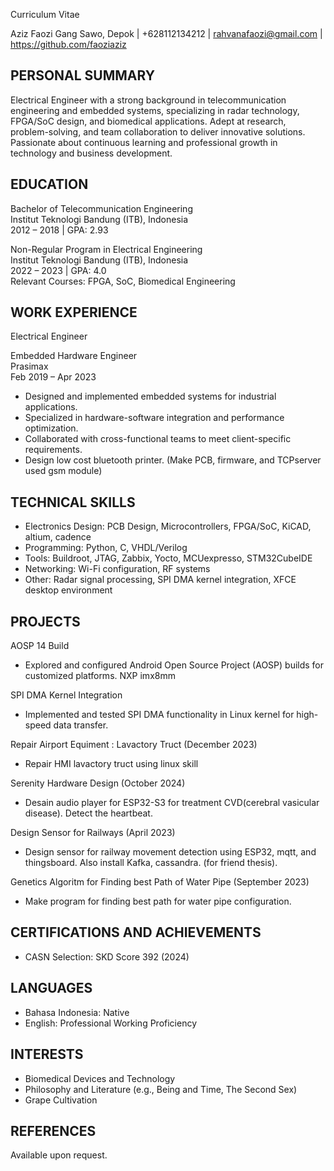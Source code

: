 Curriculum Vitae

Aziz Faozi
Gang Sawo, Depok | +628112134212 | rahvanafaozi@gmail.com | https://github.com/faoziaziz

PERSONAL SUMMARY
-------------------------------------------------------------------------------
Electrical Engineer with a strong background in telecommunication engineering and embedded systems, specializing in radar technology, FPGA/SoC design, and biomedical applications. Adept at research, problem-solving, and team collaboration to deliver innovative solutions. Passionate about continuous learning and professional growth in technology and business development.


EDUCATION
-------------------------------------------------------------------------------
Bachelor of Telecommunication Engineering  
Institut Teknologi Bandung (ITB), Indonesia  
2012 – 2018 | GPA: 2.93

Non-Regular Program in Electrical Engineering  
Institut Teknologi Bandung (ITB), Indonesia  
2022 – 2023 | GPA: 4.0  
Relevant Courses: FPGA, SoC, Biomedical Engineering


WORK EXPERIENCE
-------------------------------------------------------------------------------
Electrical Engineer  

Embedded Hardware Engineer  
Prasimax  
Feb 2019 – Apr 2023  
- Designed and implemented embedded systems for industrial applications.  
- Specialized in hardware-software integration and performance optimization.  
- Collaborated with cross-functional teams to meet client-specific requirements.
- Design low cost bluetooth printer. (Make PCB, firmware, and TCPserver used gsm module)

TECHNICAL SKILLS
-------------------------------------------------------------------------------
- Electronics Design: PCB Design, Microcontrollers, FPGA/SoC, KiCAD, altium, cadence
- Programming: Python, C, VHDL/Verilog  
- Tools: Buildroot, JTAG, Zabbix, Yocto, MCUexpresso, STM32CubeIDE 
- Networking: Wi-Fi configuration, RF systems
- Other: Radar signal processing, SPI DMA kernel integration, XFCE desktop environment

PROJECTS
-------------------------------------------------------------------------------

AOSP 14 Build  
- Explored and configured Android Open Source Project (AOSP) builds for customized platforms. NXP imx8mm

SPI DMA Kernel Integration  
- Implemented and tested SPI DMA functionality in Linux kernel for high-speed data transfer.

Repair Airport Equiment : Lavactory Truct (December 2023)
- Repair HMI lavactory truct using linux skill

Serenity Hardware Design (October 2024)
- Desain audio player for ESP32-S3 for treatment CVD(cerebral vasicular disease). Detect the heartbeat.

Design Sensor for Railways (April 2023) 
- Design sensor for railway movement detection using ESP32, mqtt, and thingsboard. Also install Kafka, cassandra. (for friend thesis).

Genetics Algoritm for Finding best Path of Water Pipe (September 2023)
- Make program for finding best path for water pipe configuration.

CERTIFICATIONS AND ACHIEVEMENTS
-------------------------------------------------------------------------------
- CASN Selection: SKD Score 392 (2024)  

LANGUAGES
-------------------------------------------------------------------------------
- Bahasa Indonesia: Native  
- English: Professional Working Proficiency



INTERESTS
-------------------------------------------------------------------------------
- Biomedical Devices and Technology  
- Philosophy and Literature (e.g., Being and Time, The Second Sex)  
- Grape Cultivation



REFERENCES
-------------------------------------------------------------------------------
Available upon request.
